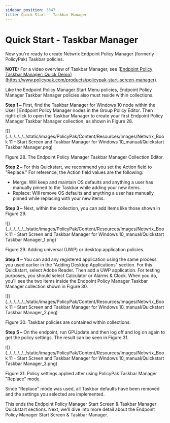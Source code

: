 ```yaml
---
sidebar_position: 3347
title: Quick Start - Taskbar Manager
---
```


# Quick Start - Taskbar Manager

Now you're ready to create Netwrix Endpoint Policy Manager (formerly PolicyPak) Taskbar policies.

**NOTE:** For a video overview of Taskbar Manager, see [[Endpoint Policy Taskbar Manager: Quick Demo](../Video/StartScreenTaskBar/DemoTaskbar)](https://www.policypak.com/products/policypak-start-screen-manager).

Like the Endpoint Policy Manager Start Menu policies, Endpoint Policy Manager Taskbar Manager policies also must reside within collections.

**Step 1 –** First, find the Taskbar Manager for Windows 10 node within the User | Endpoint Policy Manager nodes in the Group Policy Editor. Then right-click to open the Taskbar Manager to create your first Endpoint Policy Manager Taskbar Manager collection, as shown in Figure 28.

![](../../../../../static/images/PolicyPak/Content/Resources/Images/Netwrix_Book 11 - Start Screen and Taskbar Manager for Windows 10_manual/Quickstart Taskbar Manager.png)

Figure 28. The Endpoint Policy Manager Taskbar Manager Collection Editor.

**Step 2 –** For this Quickstart, we recommend you set the Action field to "Replace." For reference, the Action field values are the following:

* Merge: Will keep and maintain OS defaults and anything a user has manually pinned to the Taskbar while adding your new items.
* Replace: Will remove OS defaults and anything a user has manually pinned while replacing with your new items.

**Step 3 –** Next, within the collection, you can add items like those shown in Figure 29.

![](../../../../../static/images/PolicyPak/Content/Resources/Images/Netwrix_Book 11 - Start Screen and Taskbar Manager for Windows 10_manual/Quickstart Taskbar Manager_1.png)

Figure 29. Adding universal (UWP) or desktop application policies.

**Step 4 –** You can add any registered application using the same process you used earlier in the "Adding Desktop Applications" section. For this Quickstart, select Adobe Reader. Then add a UWP application. For testing purposes, you should select Calculator or Alarms & Clock. When you do, you'll see the two items inside the Endpoint Policy Manager Taskbar Manager collection shown in Figure 30.

![](../../../../../static/images/PolicyPak/Content/Resources/Images/Netwrix_Book 11 - Start Screen and Taskbar Manager for Windows 10_manual/Quickstart Taskbar Manager_2.png)

Figure 30. Taskbar policies are contained within collections.

**Step 5 –** On the endpoint, run GPUpdate and then log off and log on again to get the policy settings. The result can be seen in Figure 31.

![](../../../../../static/images/PolicyPak/Content/Resources/Images/Netwrix_Book 11 - Start Screen and Taskbar Manager for Windows 10_manual/Quickstart Taskbar Manager_3.png)

Figure 31. Policy settings applied after using PolicyPak Taskbar Manager "Replace" mode.

Since "Replace" mode was used, all Taskbar defaults have been removed and the settings you selected are implemented.

This ends the Endpoint Policy Manager Start Screen & Taskbar Manager Quickstart sections. Next, we'll dive into more detail about the Endpoint Policy Manager Start Screen & Taskbar Manager.